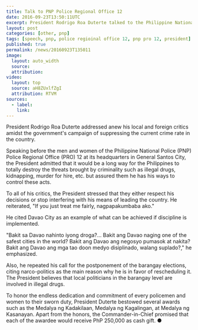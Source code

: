 ```yaml
---
title: Talk to PNP Police Regional Office 12
date: 2016-09-23T13:50:11UTC
excerpt: President Rodrigo Roa Duterte talked to the Philippine National Police – Police Regional Office X (PNP-PRO X) troops at General Santos City on 23 September 2016.
layout: post
categories: [other, pnp]
tags: [speech, pnp, police regioinal office 12, pnp pro 12, president]
published: true
permalink: /news/20160923T135011
image:
  layout: auto_width
  source: 
  attribution: 
video:
  layout: top
  source: aH8ZUxlfZgI
  attribution: RTVM
sources:
  - label:
    link:
---
```


President Rodrigo Roa Duterte addressed anew his local and foreign critics amidst the government's campaign of suppressing the current crime rate in the country. 

Speaking before the men and women of the Philippine National Police (PNP) Police Regional Office (PRO) 12 at its headquarters in General Santos City, the President admitted that it would be a long way for the Philippines to totally destroy the threats brought by criminality such as illegal drugs, kidnapping, murder for hire, etc. but assured them he has his ways to control these acts. 

To all of his critics, the President stressed that they either respect his decisions or stop interfering with his means of leading the country. He reiterated, "If you just treat me fairly, nagpapakumbaba ako."

He cited Davao City as an example of what can be achieved if discipline is implemented.

"Bakit sa Davao nahinto iyong droga?... Bakit ang Davao naging one of the safest cities in the world? Bakit ang Davao ang negosyo pumasok at nakita? Bakit ang Davao ang mga tao doon medyo disiplinado, walang suplado?," he emphasized. 

Also, he repeated his call for the postponement of the barangay elections, citing narco-politics as the main reason why he is in favor of rescheduling it. The President believes that local politicians in the barangay level are involved in illegal drugs. 

To honor the endless dedication and commitment of every policemen and women to their sworn duty, President Duterte bestowed several awards such as the Medalya ng Kadakilaan, Medalya ng Kagalingan, at Medalya ng Kasanayan. Apart from the honors, the Commander-in-Chief promised that each of the awardee would receive PhP 250,000 as cash gift.
&#x25cf;
